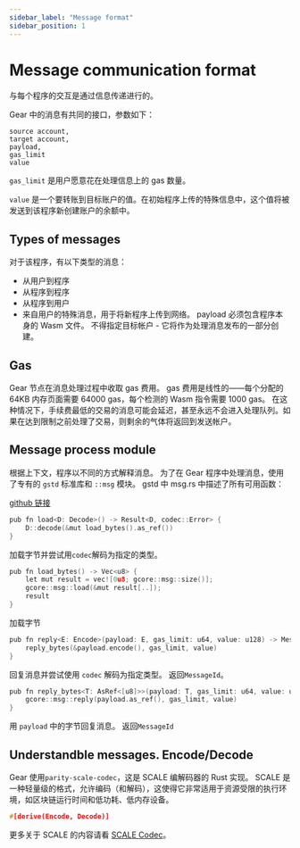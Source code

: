 ```yaml
---
sidebar_label: "Message format"
sidebar_position: 1
---
```


# Message communication format

与每个程序的交互是通过信息传递进行的。

Gear 中的消息有共同的接口，参数如下：

```
source account,
target account,
payload,
gas_limit
value
```

`gas_limit` 是用户愿意花在处理信息上的 gas 数量。

`value` 是一个要转账到目标账户的值。在初始程序上传的特殊信息中，这个值将被发送到该程序新创建账户的余额中。

## Types of messages

对于该程序，有以下类型的消息：

- 从用户到程序
- 从程序到程序
- 从程序到用户
- 来自用户的特殊消息，用于将新程序上传到网络。 payload 必须包含程序本身的 Wasm 文件。 不得指定目标帐户 - 它将作为处理消息发布的一部分创建。

## Gas

Gear 节点在消息处理过程中收取 gas 费用。 gas 费用是线性的——每个分配的 64KB 内存页面需要 64000 gas，每个检测的 Wasm 指令需要 1000 gas。
在这种情况下，手续费最低的交易的消息可能会延迟，甚至永远不会进入处理队列。如果在达到限制之前处理了交易，则剩余的气体将返回到发送帐户。

## Message process module

根据上下文，程序以不同的方式解释消息。 为了在 Gear 程序中处理消息，使用了专有的 `gstd` 标准库和 `::msg` 模块。 gstd 中 msg.rs 中描述了所有可用函数：

[github 链接](https://github.com/gear-tech/gear/blob/master/gstd/src/msg.rs)

```c
pub fn load<D: Decode>() -> Result<D, codec::Error> {
    D::decode(&mut load_bytes().as_ref())
}
```

加载字节并尝试用`codec`解码为指定的类型。

```c
pub fn load_bytes() -> Vec<u8> {
    let mut result = vec![0u8; gcore::msg::size()];
    gcore::msg::load(&mut result[..]);
    result
}
```

加载字节

```c
pub fn reply<E: Encode>(payload: E, gas_limit: u64, value: u128) -> MessageId {
    reply_bytes(&payload.encode(), gas_limit, value)
}
```

回复消息并尝试使用 `codec` 解码为指定类型。 返回`MessageId`。

```c
pub fn reply_bytes<T: AsRef<[u8]>>(payload: T, gas_limit: u64, value: u128) -> MessageId {
    gcore::msg::reply(payload.as_ref(), gas_limit, value)
}
```

用 `payload` 中的字节回复消息。 返回`MessageId`

## Understandble messages. Encode/Decode

Gear 使用`parity-scale-codec`，这是 SCALE 编解码器的 Rust 实现。
SCALE 是一种轻量级的格式，允许编码（和解码），这使得它非常适用于资源受限的执行环境，如区块链运行时间和低功耗、低内存设备。

```c
#[derive(Encode, Decode)]
```

更多关于 SCALE 的内容请看 [SCALE Codec](https://substrate.dev/docs/en/knowledgebase/advanced/codec)。
